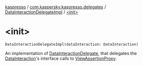 [kaspresso](../../index.md) / [com.kaspersky.kaspresso.delegates](../index.md) / [DataInteractionDelegateImpl](index.md) / [&lt;init&gt;](./-init-.md)

# &lt;init&gt;

`DataInteractionDelegateImpl(dataInteraction: DataInteraction)`

An implementation of [DataInteractionDelegate](#), that delegates the [DataInteraction](#)'s interface calls
to [ViewAssertionProxy](../../com.kaspersky.kaspresso.proxy/-view-assertion-proxy/index.md).

